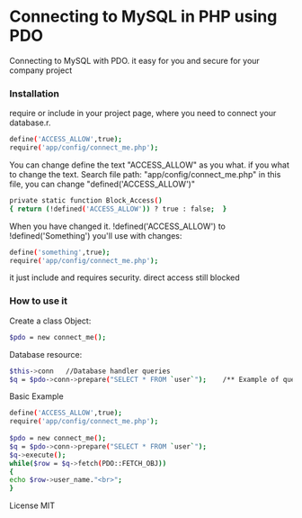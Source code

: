 # Connecting to MySQL in PHP using PDO
Connecting to MySQL with PDO. it easy for you and secure for your company project

### Installation

require or include in your project page, where you need to connect your database.r.

```sh
define('ACCESS_ALLOW',true);
require('app/config/connect_me.php');
```
You can change define the text "ACCESS_ALLOW" as you what.
if you what to change the text. Search file path: "app/config/connect_me.php"
in this file, you can change "defined('ACCESS_ALLOW')"
```sh
private static function Block_Access()
{ return (!defined('ACCESS_ALLOW')) ? true : false;  }
```
When you have changed it. !defined('ACCESS_ALLOW') to !defined('Something')
you'll use with changes:
```sh
define('something',true);
require('app/config/connect_me.php');
```
it just include and requires security. direct access still blocked

### How to use it

Create a class Object:
```sh
$pdo = new connect_me();
```

Database resource:
```sh
$this->conn   //Database handler queries
$q = $pdo->conn->prepare("SELECT * FROM `user`");    /** Example of query */
```
Basic Example

```sh
define('ACCESS_ALLOW',true);
require('app/config/connect_me.php');
    
$pdo = new connect_me();
$q = $pdo->conn->prepare("SELECT * FROM `user`");
$q->execute();
while($row = $q->fetch(PDO::FETCH_OBJ))
{
echo $row->user_name."<br>";
}
```


License MIT
